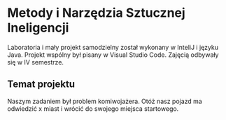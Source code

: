 # Metody i Narzędzia Sztucznej Ineligencji
Laboratoria i mały projekt samodzielny został wykonany w InteliJ i języku Java. Projekt wspólny był pisany w Visual Studio Code. Zajęcią odbywały się w IV semestrze.

## Temat projektu
Naszym zadaniem był problem komiwojażera. Otóż nasz pojazd ma odwiedzić x miast i wrócić do swojego miejsca startowego.
